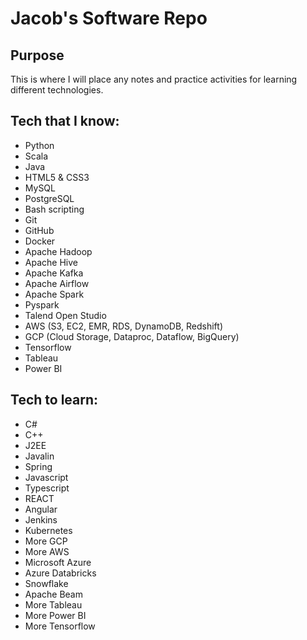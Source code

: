 # Jacob's Software Repo

## Purpose
This is where I will place any notes and practice activities for learning different technologies.

## Tech that I know:
- Python
- Scala
- Java
- HTML5 & CSS3
- MySQL
- PostgreSQL
- Bash scripting
- Git
- GitHub
- Docker
- Apache Hadoop
- Apache Hive
- Apache Kafka
- Apache Airflow
- Apache Spark
- Pyspark
- Talend Open Studio
- AWS (S3, EC2, EMR, RDS, DynamoDB, Redshift)
- GCP (Cloud Storage, Dataproc, Dataflow, BigQuery)
- Tensorflow
- Tableau
- Power BI

## Tech to learn:
- C#
- C++
- J2EE
- Javalin
- Spring
- Javascript
- Typescript
- REACT
- Angular
- Jenkins
- Kubernetes
- More GCP
- More AWS
- Microsoft Azure
- Azure Databricks
- Snowflake
- Apache Beam
- More Tableau
- More Power BI
- More Tensorflow
